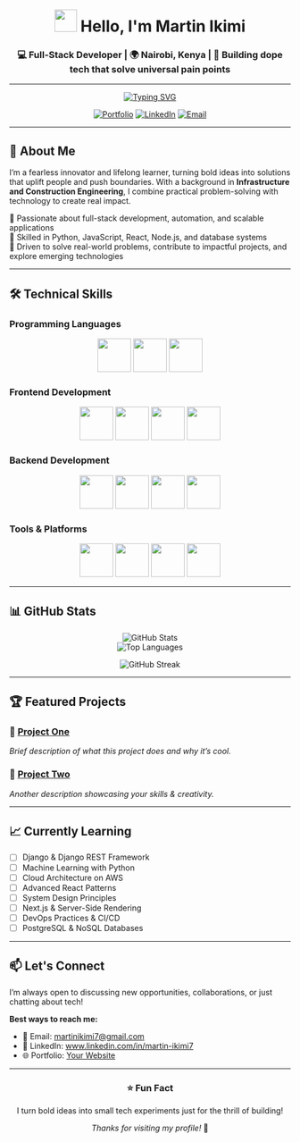 
<!-- Header Section -->
<div align="center">

# <img src="https://media.giphy.com/media/hvRJCLFzcasrR4ia7z/giphy.gif" width="40px" /> Hello, I'm **Martin Ikimi**

### 💻 Full-Stack Developer | 🌍 Nairobi, Kenya | 🚀 Building dope tech that solve universal pain points  

---

<!-- Typing Animation -->
[![Typing SVG](https://readme-typing-svg.herokuapp.com?size=24&duration=4000&color=36BCF7&center=true&vCenter=true&width=600&lines=Fearless+Innovator+💡;Full-Stack+Developer+💻;Tech+Problem+Solver+🚀;Lifelong+Learner+📚)](https://git.io/typing-svg)

[![Portfolio](https://img.shields.io/badge/🌐_Portfolio-000000?style=for-the-badge)](https://yourportfolio.com)
[![LinkedIn](https://img.shields.io/badge/💼_LinkedIn-0A66C2?style=for-the-badge)](https://www.linkedin.com/in/martin-ikimi7)
[![Email](https://img.shields.io/badge/📧_Email-EA4335?style=for-the-badge)](mailto:martinikimi7@gmail.com)

</div>

---

## 📖 About Me  

I’m a fearless innovator and lifelong learner, turning bold ideas into solutions that uplift people and push boundaries. With a background in **Infrastructure and Construction Engineering**, I combine practical problem-solving with technology to create real impact.  

🔹 Passionate about full-stack development, automation, and scalable applications  
🔹 Skilled in Python, JavaScript, React, Node.js, and database systems  
🔹 Driven to solve real-world problems, contribute to impactful projects, and explore emerging technologies  

---

## 🛠️ Technical Skills  

### Programming Languages  
<p align="center">
  <img src="https://img.shields.io/badge/Python-3776AB?style=flat-square&logo=python&logoColor=white" height="60" />
  <img src="https://img.shields.io/badge/JavaScript-F7DF1E?style=flat-square&logo=javascript&logoColor=black" height="60" />
  <img src="https://img.shields.io/badge/TypeScript-3178C6?style=flat-square&logo=typescript&logoColor=white" height="60" />
</p>

### Frontend Development  
<p align="center">
  <img src="https://img.shields.io/badge/React-61DAFB?style=flat-square&logo=react&logoColor=black" height="60" />
  <img src="https://img.shields.io/badge/Vue.js-4FC08D?style=flat-square&logo=vue.js&logoColor=white" height="60" />
  <img src="https://img.shields.io/badge/HTML5-E34F26?style=flat-square&logo=html5&logoColor=white" height="60" />
  <img src="https://img.shields.io/badge/CSS3-1572B6?style=flat-square&logo=css3&logoColor=white" height="60" />
</p>

### Backend Development  
<p align="center">
  <img src="https://img.shields.io/badge/Node.js-339933?style=flat-square&logo=node.js&logoColor=white" height="60" />
  <img src="https://img.shields.io/badge/Express-000000?style=flat-square&logo=express&logoColor=white" height="60" />
  <img src="https://img.shields.io/badge/Django-092E20?style=flat-square&logo=django&logoColor=white" height="60" />
  <img src="https://img.shields.io/badge/Flask-000000?style=flat-square&logo=flask&logoColor=white" height="60" />
</p>

### Tools & Platforms  
<p align="center">
  <img src="https://img.shields.io/badge/Git-F05032?style=flat-square&logo=git&logoColor=white" height="60" />
  <img src="https://img.shields.io/badge/Docker-2496ED?style=flat-square&logo=docker&logoColor=white" height="60" />
  <img src="https://img.shields.io/badge/AWS-232F3E?style=flat-square&logo=amazon-aws&logoColor=white" height="60" />
  <img src="https://img.shields.io/badge/PostgreSQL-4169E1?style=flat-square&logo=postgresql&logoColor=white" height="60" />
</p>

---

## 📊 GitHub Stats  

<div align="center">

![GitHub Stats](https://github-readme-stats.vercel.app/api?username=Martinikimi&show_icons=true&theme=radical&hide_border=true&include_all_commits=true)  
![Top Languages](https://github-readme-stats.vercel.app/api/top-langs/?username=Martinikimi&layout=compact&theme=radical&hide_border=true)

![GitHub Streak](https://github-readme-streak-stats.herokuapp.com/?user=Martinikimi&theme=radical&hide_border=true)

</div>

---

## 🏆 Featured Projects  

### 🎯 [Project One](https://github.com/YOUR_USERNAME/project-one)  
*Brief description of what this project does and why it’s cool.*  

### 🚀 [Project Two](https://github.com/YOUR_USERNAME/project-two)  
*Another description showcasing your skills & creativity.*  

---

## 📈 Currently Learning  

- [ ] Django & Django REST Framework  
- [ ] Machine Learning with Python  
- [ ] Cloud Architecture on AWS  
- [ ] Advanced React Patterns  
- [ ] System Design Principles  
- [ ] Next.js & Server-Side Rendering  
- [ ] DevOps Practices & CI/CD  
- [ ] PostgreSQL & NoSQL Databases  

---

## 📫 Let's Connect  

I’m always open to discussing new opportunities, collaborations, or just chatting about tech!  

**Best ways to reach me:**  
- 📧 Email: martinikimi7@gmail.com  
- 💼 LinkedIn: www.linkedin.com/in/martin-ikimi7  
- 🌐 Portfolio: [Your Website](https://yourportfolio.com)  

---

<div align="center">

### ⭐ Fun Fact  
I turn bold ideas into small tech experiments just for the thrill of building!  

*Thanks for visiting my profile!* 🚀  

</div>


